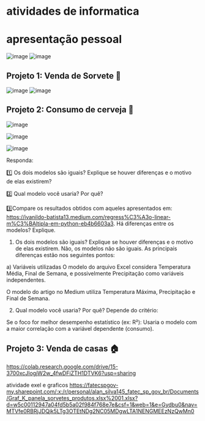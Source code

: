 # atividades de informatica 
# apresentação pessoal 
![image](https://github.com/user-attachments/assets/3bc19505-6b39-4ecc-8295-53e8c55539bc)
![image](https://github.com/user-attachments/assets/e8714ff0-f264-49df-9a65-6f9488949d65)

## Projeto 1: Venda de Sorvete 🍨
![image](https://github.com/user-attachments/assets/908019d9-cf7f-467a-904d-76219414907f)
![image](https://github.com/user-attachments/assets/9c415cad-966b-4071-b125-4cd567ac140a)

## Projeto 2: Consumo de cerveja 🍺
![image](https://github.com/user-attachments/assets/f2315a12-7803-4db7-bc4a-134aef9329e5)

![image](https://github.com/user-attachments/assets/042dec4f-67b6-43c5-9488-13e64236ff9b)

![image](https://github.com/user-attachments/assets/a54138d1-9797-4aed-aa8f-aeed98d2ffc6)

Responda: </p>
:one: Os dois modelos são iguais? Explique se houver diferenças e o motivo de elas existirem?</p>

2️⃣ Qual modelo você usaria? Por quê?</p>
:three:Compare os resultados obtidos com aqueles apresentados em:
https://ivanildo-batista13.medium.com/regress%C3%A3o-linear-m%C3%BAltipla-em-python-eb4b6603a3. Há diferenças entre os modelos? Explique.
 1. Os dois modelos são iguais? Explique se houver diferenças e o motivo de elas existirem.
Não, os modelos não são iguais.
As principais diferenças estão nos seguintes pontos:

a) Variáveis utilizadas
O modelo do arquivo Excel considera Temperatura Média, Final de Semana, e possivelmente Precipitação como variáveis independentes.

O modelo do artigo no Medium utiliza Temperatura Máxima, Precipitação e Final de Semana.

2. Qual modelo você usaria? Por quê?
Depende do critério:

Se o foco for melhor desempenho estatístico (ex: R²):
Usaria o modelo com a maior correlação com a variável dependente (consumo).

## Projeto 3: Venda de casas 🏠
https://colab.research.google.com/drive/15-3700xcJlogjW2w_4fwDFiZTH1DTVK6?usp=sharing

atividade exel e graficos
https://fatecspgov-my.sharepoint.com/:x:/r/personal/alan_silva145_fatec_sp_gov_br/Documents/Graf_K_panela_sorvetes_produtos.xlsx%2001.xlsx?d=w5c00112947a04fd5b5a02f984f768e7e&csf=1&web=1&e=Gydbu0&nav=MTVfe0RBRjJDQjk5LTg3OTEtNDg2NC05MDgwLTA1NENGMEEzNzQwMn0
